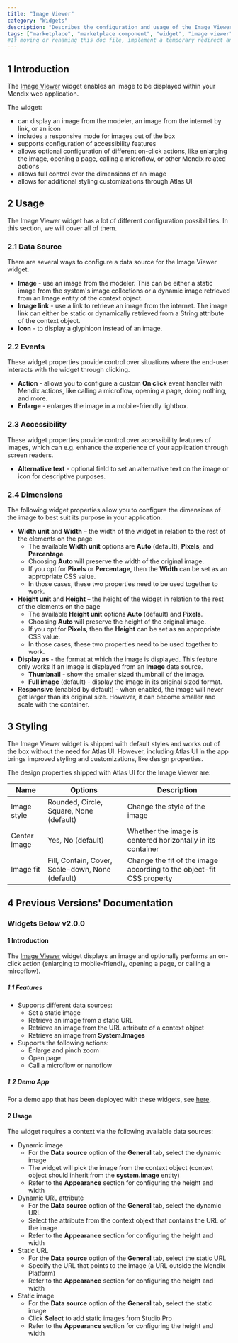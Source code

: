 ```yaml
---
title: "Image Viewer"
category: "Widgets"
description: "Describes the configuration and usage of the Image Viewer widget, which is available in the Mendix Marketplace."
tags: ["marketplace", "marketplace component", "widget", "image viewer", "platform support"]
#If moving or renaming this doc file, implement a temporary redirect and let the respective team know they should update the URL in the product. See Mapping to Products for more details.
---
```


## 1 Introduction

<!-- TODO: It's still under consideration whether it will be a new module or overwrite the existing one -->
The [Image Viewer]() widget enables an image to be displayed within your Mendix web application.

The widget:

* can display an image from the modeler, an image from the internet by link, or an icon
* includes a responsive mode for images out of the box
* supports configuration of accessibility features
* allows optional configuration of different on-click actions, like enlarging the image, opening a page, calling a microflow, or other Mendix related actions
* allows full control over the dimensions of an image
* allows for additional styling customizations through Atlas UI

## 2 Usage

The Image Viewer widget has a lot of different configuration possibilities. In this section, we will cover all of them.

### 2.1 Data Source

There are several ways to configure a data source for the Image Viewer widget.

* **Image** - use an image from the modeler. This can be either a static image from the system's image collections or a dynamic image retrieved from an Image entity of the context object.
* **Image link** - use a link to retrieve an image from the internet. The image link can either be static or dynamically retrieved from a String attribute of the context object.
* **Icon** - to display a glyphicon instead of an image.

### 2.2 Events

These widget properties provide control over situations where the end-user interacts with the widget through clicking.

* **Action** - allows you to configure a custom **On click** event handler with Mendix actions, like calling a microflow, opening a page, doing nothing, and more.
* **Enlarge** - enlarges the image in a mobile-friendly lightbox.

### 2.3 Accessibility

These widget properties provide control over accessibility features of images, which can e.g. enhance the experience of your application through screen readers.

* **Alternative text** - optional field to set an alternative text on the image or icon for descriptive purposes.

### 2.4 Dimensions

The following widget properties allow you to configure the dimensions of the image to best suit its purpose in your application.

* **Width unit** and **Width** – the width of the widget in relation to the rest of the elements on the page
	* The available **Width unit** options are **Auto** (default), **Pixels**, and **Percentage**.
	* Choosing **Auto** will preserve the width of the original image.
	* If you opt for **Pixels** or **Percentage**, then the **Width** can be set as an appropriate CSS value.
	* In those cases, these two properties need to be used together to work.
* **Height unit** and **Height** – the height of the widget in relation to the rest of the elements on the page
	* The available **Height unit** options **Auto** (default) and **Pixels**.
	* Choosing **Auto** will preserve the height of the original image.
	* If you opt for **Pixels**, then the **Height** can be set as an appropriate CSS value.
	* In those cases, these two properties need to be used together to work.
* **Display as** - the format at which the image is displayed. This feature only works if an image is displayed from an **Image** data source.
	* **Thumbnail** - show the smaller sized thumbnail of the image.
	* **Full image** (default) - display the image in its original sized format.
* **Responsive** (enabled by default) - when enabled, the image will never get larger than its original size. However, it can become smaller and scale with the container.

## 3 Styling

The Image Viewer widget is shipped with default styles and works out of the box without the need for Atlas UI. However, including Atlas UI in the app brings improved styling and customizations, like design properties.

The design properties shipped with Atlas UI for the Image Viewer are:

| Name         | Options                                          | Description                                                          |
|--------------|--------------------------------------------------|----------------------------------------------------------------------|
| Image style  | Rounded, Circle, Square, None (default)          | Change the style of the image                                        |
| Center image | Yes, No (default)                                | Whether the image is centered horizontally in its container          |
| Image fit    | Fill, Contain, Cover, Scale-down, None (default) | Change the fit of the image according to the object-fit CSS property |

## 4 Previous Versions' Documentation

### Widgets Below v2.0.0

#### 1 Introduction

The [Image Viewer](https://marketplace.mendix.com/link/component/65122/) widget displays an image and optionally performs an on-click action (enlarging to mobile-friendly, opening a page, or calling a mircoflow).

##### 1.1 Features

* Supports different data sources:
	* Set a static image
	* Retrieve an image from a static URL
	* Retrieve an image from the URL attribute of a context object
	* Retrieve an image from **System.Images**
* Supports the following actions:
	* Enlarge and pinch zoom
	* Open page
	* Call a microflow or nanoflow

##### 1.2 Demo App

For a demo app that has been deployed with these widgets, see [here](https://imageviewer.mxapps.io/).

#### 2 Usage

The widget requires a context via the following available data sources:

* Dynamic image
	* For the **Data source** option of the **General** tab, select the dynamic image
	* The widget will pick the image from the context object (context object should inherit from the **system.image** entity)
	* Refer to the **Appearance** section for configuring the height and width
* Dynamic URL attribute
	* For the **Data source** option of the **General** tab, select the dynamic URL
	* Select the attribute from the context objext that contains the URL of the image
	* Refer to the **Appearance** section for configuring the height and width
* Static URL
	* For the **Data source** option of the **General** tab, select the static URL
	* Specify the URL that points to the image (a URL outside the Mendix Platform)
	* Refer to the **Appearance** section for configuring the height and width
* Static image
	* For the **Data source** option of the **General** tab, select the static image
	* Click **Select** to add static images from Studio Pro
	* Refer to the **Appearance** section for configuring the height and width
